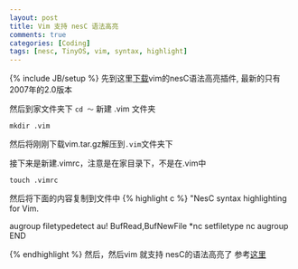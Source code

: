 ```yaml
---
layout: post
title: Vim 支持 nesC 语法高亮
comments: true
categories: [Coding]
tags: [nesc, TinyOS, vim, syntax, highlight]
---
```

{% include JB/setup %}
先到这里[下载](http://bit.ly/vI8fj7)vim的nesC语法高亮插件, 最新的只有2007年的2.0版本

然后到家文件夹下 `cd ～` 新建 .vim 文件夹

`mkdir .vim` 

然后将刚刚下载vim.tar.gz解压到`.vim`文件夹下

接下来是新建.vimrc，注意是在家目录下，不是在.vim中 

`touch .vimrc`

然后将下面的内容复制到文件中
{% highlight c %}
"NesC syntax highlighting for Vim.

augroup filetypedetect
au! BufRead,BufNewFile *nc setfiletype nc
augroup END

{% endhighlight %}
然后，然后vim 就支持 nesC的语法高亮了
参考[这里](http://bit.ly/sb9Bby)
